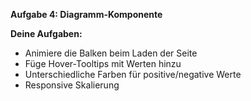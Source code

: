 **Aufgabe 4: Diagramm-Komponente**

**Deine Aufgaben:**

-   Animiere die Balken beim Laden der Seite
-   Füge Hover-Tooltips mit Werten hinzu
-   Unterschiedliche Farben für positive/negative Werte
-   Responsive Skalierung
